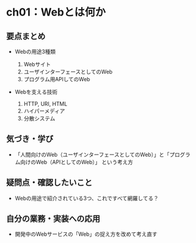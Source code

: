 # ch01：Webとは何か

## 要点まとめ
- Webの用途3種類
    1. Webサイト
    2. ユーザインターフェースとしてのWeb
    3. プログラム用APIしてのWeb

-  Webを支える技術
    1. HTTP, URI, HTML
    2. ハイパーメディア
    3. 分散システム

## 気づき・学び
- 「人間向けのWeb（ユーザインターフェースとしてのWeb）」と「プログラム向けのWeb（APIとしてのWeb）」 という考え方


## 疑問点・確認したいこと
- Webの用途で紹介されている3つ、これですべて網羅してる？

## 自分の業務・実装への応用
- 開発中のWebサービスの「Web」の捉え方を改めて考え直す